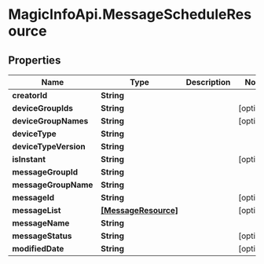 # MagicInfoApi.MessageScheduleResource

## Properties
Name | Type | Description | Notes
------------ | ------------- | ------------- | -------------
**creatorId** | **String** |  | 
**deviceGroupIds** | **String** |  | [optional] 
**deviceGroupNames** | **String** |  | [optional] 
**deviceType** | **String** |  | 
**deviceTypeVersion** | **String** |  | 
**isInstant** | **String** |  | [optional] 
**messageGroupId** | **String** |  | 
**messageGroupName** | **String** |  | 
**messageId** | **String** |  | [optional] 
**messageList** | [**[MessageResource]**](MessageResource.md) |  | [optional] 
**messageName** | **String** |  | 
**messageStatus** | **String** |  | [optional] 
**modifiedDate** | **String** |  | [optional] 


